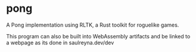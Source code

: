 # pong
A Pong implementation using RLTK, a Rust toolkit for roguelike games.

This program can also be built into WebAssembly artifacts and be linked to a webpage as its done in saulreyna.dev/dev
